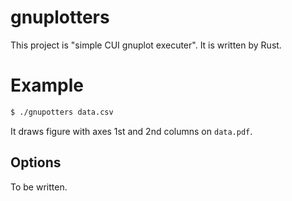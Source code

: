 # gnuplotters
This project is "simple CUI gnuplot executer". It is written by Rust.

# Example


```bash
$ ./gnupotters data.csv 
```
It draws figure with axes 1st and 2nd columns on  `data.pdf`. 

## Options
To be written.
